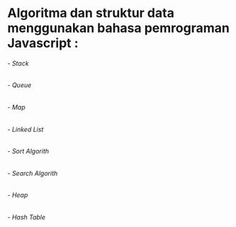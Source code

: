 # Algoritma dan struktur data menggunakan bahasa pemrograman Javascript :

###### - Stack
###### - Queue
###### - Map
###### - Linked List
###### - Sort Algorith
###### - Search Algorith
###### - Heap
###### - Hash Table
